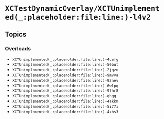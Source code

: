 # ``XCTestDynamicOverlay/XCTUnimplemented(_:placeholder:file:line:)-l4v2``

## Topics

### Overloads

- ``XCTUnimplemented(_:placeholder:file:line:)-4cefg``
- ``XCTUnimplemented(_:placeholder:file:line:)-50but``
- ``XCTUnimplemented(_:placeholder:file:line:)-2jqzu``
- ``XCTUnimplemented(_:placeholder:file:line:)-9mvva``
- ``XCTUnimplemented(_:placeholder:file:line:)-92nev``
- ``XCTUnimplemented(_:placeholder:file:line:)-6wlpq``
- ``XCTUnimplemented(_:placeholder:file:line:)-97hr8``
- ``XCTUnimplemented(_:placeholder:file:line:)-qhqq``
- ``XCTUnimplemented(_:placeholder:file:line:)-4akkm``
- ``XCTUnimplemented(_:placeholder:file:line:)-5i77i``
- ``XCTUnimplemented(_:placeholder:file:line:)-4xhs3``
